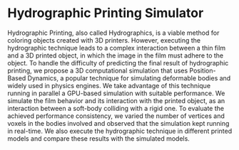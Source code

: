 # Hydrographic Printing Simulator

Hydrographic Printing, also called Hydrographics, is a viable method for coloring objects created with 3D printers. However, executing the hydrographic technique leads to a complex interaction between a thin film and a 3D printed object,  in which the image in the film must adhere to the object. To handle the difficulty of predicting the final result of hydrographic printing, we propose a 3D computational simulation that uses Position-Based Dynamics, a popular technique for simulating deformable bodies and widely used in physics engines. We take advantage of this technique running in parallel a GPU-based simulation with suitable performance. We simulate the film behavior and its interaction with the printed object, as an interaction between a soft-body colliding with a rigid one. To evaluate the achieved performance consistency, we varied the number of vertices and voxels in the bodies involved and observed that the simulation kept running in real-time. We also execute the hydrographic technique in different printed models and compare these results with the simulated models.
